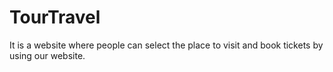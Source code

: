 # TourTravel
It is a website where people can select the place to visit and book tickets by using our website.
